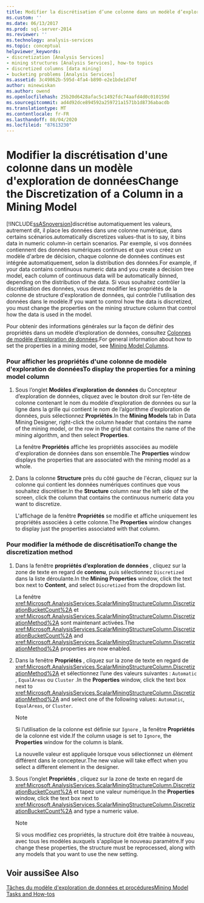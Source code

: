 ```yaml
---
title: Modifier la discrétisation d’une colonne dans un modèle d’exploration de données | Microsoft Docs
ms.custom: ''
ms.date: 06/13/2017
ms.prod: sql-server-2014
ms.reviewer: ''
ms.technology: analysis-services
ms.topic: conceptual
helpviewer_keywords:
- discretization [Analysis Services]
- mining structures [Analysis Services], how-to topics
- discretized columns [data mining]
- bucketing problems [Analysis Services]
ms.assetid: 3c49862b-595d-4fa4-b890-e2e1bde1d74f
author: minewiskan
ms.author: owend
ms.openlocfilehash: 25b20d6428afac5c1492fdc74aafd4d0c010159d
ms.sourcegitcommit: ad4d92dce894592a259721a1571b1d8736abacdb
ms.translationtype: MT
ms.contentlocale: fr-FR
ms.lasthandoff: 08/04/2020
ms.locfileid: "87613230"
---
```

# <a name="change-the-discretization-of-a-column-in-a-mining-model"></a><span data-ttu-id="13705-102">Modifier la discrétisation d'une colonne dans un modèle d'exploration de données</span><span class="sxs-lookup"><span data-stu-id="13705-102">Change the Discretization of a Column in a Mining Model</span></span>
  [!INCLUDE[ssASnoversion](../../includes/ssasnoversion-md.md)]<span data-ttu-id="13705-103">discrétise automatiquement les valeurs, autrement dit, il place les données dans une colonne numérique, dans certains scénarios.</span><span class="sxs-lookup"><span data-stu-id="13705-103">automatically discretizes values-that is to say, it bins data in numeric column-in certain scenarios.</span></span> <span data-ttu-id="13705-104">Par exemple, si vos données contiennent des données numériques continues et que vous créez un modèle d'arbre de décision, chaque colonne de données continues est intégrée automatiquement, selon la distribution des données.</span><span class="sxs-lookup"><span data-stu-id="13705-104">For example, if your data contains continuous numeric data and you create a decision tree model, each column of continuous data will be automatically binned, depending on the distribution of the data.</span></span> <span data-ttu-id="13705-105">Si vous souhaitez contrôler la discrétisation des données, vous devez modifier les propriétés de la colonne de structure d'exploration de données, qui contrôle l'utilisation des données dans le modèle.</span><span class="sxs-lookup"><span data-stu-id="13705-105">If you want to control how the data is discretized, you must change the properties on the mining structure column that control how the data is used in the model.</span></span>  
  
 <span data-ttu-id="13705-106">Pour obtenir des informations générales sur la façon de définir des propriétés dans un modèle d’exploration de données, consultez [Colonnes de modèle d’exploration de données](mining-model-columns.md).</span><span class="sxs-lookup"><span data-stu-id="13705-106">For general information about how to set the properties in a mining model, see [Mining Model Columns](mining-model-columns.md).</span></span>  
  
### <a name="to-display-the-properties-for-a-mining-model-column"></a><span data-ttu-id="13705-107">Pour afficher les propriétés d'une colonne de modèle d'exploration de données</span><span class="sxs-lookup"><span data-stu-id="13705-107">To display the properties for a mining model column</span></span>  
  
1.  <span data-ttu-id="13705-108">Sous l’onglet **Modèles d’exploration de données** du Concepteur d’exploration de données, cliquez avec le bouton droit sur l’en-tête de colonne contenant le nom du modèle d’exploration de données ou sur la ligne dans la grille qui contient le nom de l’algorithme d’exploration de données, puis sélectionnez **Propriétés**.</span><span class="sxs-lookup"><span data-stu-id="13705-108">In the **Mining Models** tab in Data Mining Designer, right-click the column header that contains the name of the mining model, or the row in the grid that contains the name of the mining algorithm, and then select **Properties**.</span></span>  
  
     <span data-ttu-id="13705-109">La fenêtre **Propriétés** affiche les propriétés associées au modèle d'exploration de données dans son ensemble.</span><span class="sxs-lookup"><span data-stu-id="13705-109">The **Properties** window displays the properties that are associated with the mining model as a whole.</span></span>  
  
2.  <span data-ttu-id="13705-110">Dans la colonne **Structure** près du côté gauche de l'écran, cliquez sur la colonne qui contient les données numériques continues que vous souhaitez discrétiser.</span><span class="sxs-lookup"><span data-stu-id="13705-110">In the **Structure** column near the left side of the screen, click the column that contains the continuous numeric data you want to discretize.</span></span>  
  
     <span data-ttu-id="13705-111">L'affichage de la fenêtre **Propriétés** se modifie et affiche uniquement les propriétés associées à cette colonne.</span><span class="sxs-lookup"><span data-stu-id="13705-111">The **Properties** window changes to display just the properties associated with that column.</span></span>  
  
### <a name="to-change-the-discretization-method"></a><span data-ttu-id="13705-112">Pour modifier la méthode de discrétisation</span><span class="sxs-lookup"><span data-stu-id="13705-112">To change the discretization method</span></span>  
  
1.  <span data-ttu-id="13705-113">Dans la fenêtre **propriétés d’exploration de données** , cliquez sur la zone de texte en regard de **contenu**, puis sélectionnez `Discretized` dans la liste déroulante.</span><span class="sxs-lookup"><span data-stu-id="13705-113">In the **Mining Properties** window, click the text box next to **Content**, and select `Discretized` from the dropdown list.</span></span>  
  
     <span data-ttu-id="13705-114">La fenêtre <xref:Microsoft.AnalysisServices.ScalarMiningStructureColumn.DiscretizationBucketCount%2A> et <xref:Microsoft.AnalysisServices.ScalarMiningStructureColumn.DiscretizationMethod%2A> sont maintenant activées.</span><span class="sxs-lookup"><span data-stu-id="13705-114">The <xref:Microsoft.AnalysisServices.ScalarMiningStructureColumn.DiscretizationBucketCount%2A> and <xref:Microsoft.AnalysisServices.ScalarMiningStructureColumn.DiscretizationMethod%2A> properties are now enabled.</span></span>  
  
2.  <span data-ttu-id="13705-115">Dans la fenêtre **Propriétés** , cliquez sur la zone de texte en regard de <xref:Microsoft.AnalysisServices.ScalarMiningStructureColumn.DiscretizationMethod%2A> et sélectionnez l’une des valeurs suivantes : `Automatic` , `EqualAreas` ou `Cluster` .</span><span class="sxs-lookup"><span data-stu-id="13705-115">In the **Properties** window, click the text box next to <xref:Microsoft.AnalysisServices.ScalarMiningStructureColumn.DiscretizationMethod%2A> and select one of the following values: `Automatic`, `EqualAreas`, or `Cluster`.</span></span>  
  
    > [!NOTE]  
    >  <span data-ttu-id="13705-116">Si l’utilisation de la colonne est définie sur `Ignore` , la fenêtre **Propriétés** de la colonne est vide.</span><span class="sxs-lookup"><span data-stu-id="13705-116">If the column usage is set to `Ignore`, the **Properties** window for the column is blank.</span></span>  
  
     <span data-ttu-id="13705-117">La nouvelle valeur est appliquée lorsque vous sélectionnez un élément différent dans le concepteur.</span><span class="sxs-lookup"><span data-stu-id="13705-117">The new value will take effect when you select a different element in the designer.</span></span>  
  
3.  <span data-ttu-id="13705-118">Sous l’onglet **Propriétés** , cliquez sur la zone de texte en regard de <xref:Microsoft.AnalysisServices.ScalarMiningStructureColumn.DiscretizationBucketCount%2A> et tapez une valeur numérique.</span><span class="sxs-lookup"><span data-stu-id="13705-118">In the **Properties** window, click the text box next to <xref:Microsoft.AnalysisServices.ScalarMiningStructureColumn.DiscretizationBucketCount%2A> and type a numeric value.</span></span>  
  
    > [!NOTE]  
    >  <span data-ttu-id="13705-119">Si vous modifiez ces propriétés, la structure doit être traitée à nouveau, avec tous les modèles auxquels s'applique le nouveau paramètre.</span><span class="sxs-lookup"><span data-stu-id="13705-119">If you change these properties, the structure must be reprocessed, along with any models that you want to use the new setting.</span></span>  
  
## <a name="see-also"></a><span data-ttu-id="13705-120">Voir aussi</span><span class="sxs-lookup"><span data-stu-id="13705-120">See Also</span></span>  
 [<span data-ttu-id="13705-121">Tâches du modèle d'exploration de données et procédures</span><span class="sxs-lookup"><span data-stu-id="13705-121">Mining Model Tasks and How-tos</span></span>](mining-model-tasks-and-how-tos.md)  
  
  
